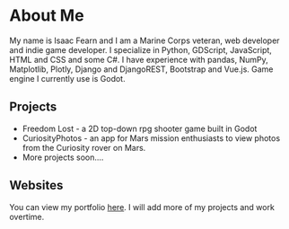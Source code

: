 # About Me
My name is Isaac Fearn and I am a Marine Corps veteran, web developer and indie game developer.
I specialize in Python, GDScript, JavaScript, HTML and CSS and some C#.
I have experience with pandas, NumPy, Matplotlib, Plotly, Django and DjangoREST, Bootstrap and Vue.js.
Game engine I currently use is Godot.

## Projects

* Freedom Lost - a 2D top-down rpg shooter game built in Godot
* CuriosityPhotos - an app for Mars mission enthusiasts to view photos from the Curiosity rover on Mars.
* More projects soon....

## Websites
You can view my portfolio [here](https://isaacfearn.com/).  I will add more of my projects and work
overtime.



<!---
redfern08/redfern08 is a ✨ special ✨ repository because its `README.md` (this file) appears on your GitHub profile.
You can click the Preview link to take a look at your changes.
--->
